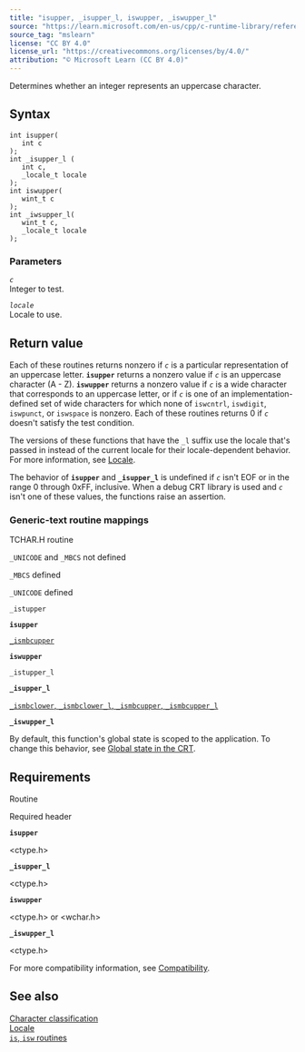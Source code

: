 ```yaml
---
title: "isupper, _isupper_l, iswupper, _iswupper_l"
source: "https://learn.microsoft.com/en-us/cpp/c-runtime-library/reference/isupper-isupper-l-iswupper-iswupper-l?view=msvc-170"
source_tag: "mslearn"
license: "CC BY 4.0"
license_url: "https://creativecommons.org/licenses/by/4.0/"
attribution: "© Microsoft Learn (CC BY 4.0)"
---
```

Determines whether an integer represents an uppercase character.

## Syntax

```
int isupper(
   int c
);
int _isupper_l (
   int c,
   _locale_t locale
);
int iswupper(
   wint_t c
);
int _iwsupper_l(
   wint_t c,
   _locale_t locale
);
```

### Parameters

_`c`_  
Integer to test.

_`locale`_  
Locale to use.

## Return value

Each of these routines returns nonzero if _`c`_ is a particular representation of an uppercase letter. **`isupper`** returns a nonzero value if _`c`_ is an uppercase character (A - Z). **`iswupper`** returns a nonzero value if _`c`_ is a wide character that corresponds to an uppercase letter, or if _`c`_ is one of an implementation-defined set of wide characters for which none of `iswcntrl`, `iswdigit`, `iswpunct`, or `iswspace` is nonzero. Each of these routines returns 0 if _`c`_ doesn't satisfy the test condition.

The versions of these functions that have the `_l` suffix use the locale that's passed in instead of the current locale for their locale-dependent behavior. For more information, see [Locale](https://learn.microsoft.com/en-us/cpp/c-runtime-library/locale?view=msvc-170).

The behavior of **`isupper`** and **`_isupper_l`** is undefined if _`c`_ isn't EOF or in the range 0 through 0xFF, inclusive. When a debug CRT library is used and _`c`_ isn't one of these values, the functions raise an assertion.

### Generic-text routine mappings

TCHAR.H routine

`_UNICODE` and `_MBCS` not defined

`_MBCS` defined

`_UNICODE` defined

`_istupper`

**`isupper`**

[`_ismbcupper`](https://learn.microsoft.com/en-us/cpp/c-runtime-library/reference/ismbclower-ismbclower-l-ismbcupper-ismbcupper-l?view=msvc-170)

**`iswupper`**

`_istupper_l`

**`_isupper_l`**

[`_ismbclower`, `_ismbclower_l`, `_ismbcupper`, `_ismbcupper_l`](https://learn.microsoft.com/en-us/cpp/c-runtime-library/reference/ismbclower-ismbclower-l-ismbcupper-ismbcupper-l?view=msvc-170)

**`_iswupper_l`**

By default, this function's global state is scoped to the application. To change this behavior, see [Global state in the CRT](https://learn.microsoft.com/en-us/cpp/c-runtime-library/global-state?view=msvc-170).

## Requirements

Routine

Required header

**`isupper`**

<ctype.h>

**`_isupper_l`**

<ctype.h>

**`iswupper`**

<ctype.h> or <wchar.h>

**`_iswupper_l`**

<ctype.h>

For more compatibility information, see [Compatibility](https://learn.microsoft.com/en-us/cpp/c-runtime-library/compatibility?view=msvc-170).

## See also

[Character classification](https://learn.microsoft.com/en-us/cpp/c-runtime-library/character-classification?view=msvc-170)  
[Locale](https://learn.microsoft.com/en-us/cpp/c-runtime-library/locale?view=msvc-170)  
[`is`, `isw` routines](https://learn.microsoft.com/en-us/cpp/c-runtime-library/is-isw-routines?view=msvc-170)